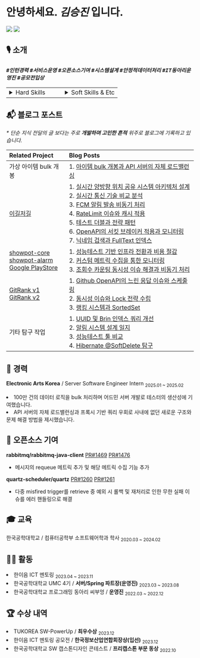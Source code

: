 # 안녕하세요. _김승진_ 입니다.

[![](https://mazassumnida.wtf/api/mini/generate_badge?boj=ohksj77)](https://solved.ac/ohksj77/)
![](https://hits.sh/github.com/ohksj77.svg?view=today-total&color=58b8e7)

## 🎙️ 소개
### _`#인턴경력` `#서비스운영` `#오픈소스기여` `#시스템설계` `#안정적데이터처리` `#IT동아리운영진` `#공모전입상`_

<table style="width:100%; table-layout: fixed;">
  <tr>
    <td style="vertical-align: top; width: 50%;">
      <details>
        <summary>Hard Skills</summary>
        <hr>
        <h4>안정적으로 데이터를 처리할 수 있는 백엔드 엔지니어입니다.</h4>
        <ul>
          <li>100만 건의 데이터를 bulk 처리하기 위해 <strong>서버 간 통신을 API 서버에서 직접 로드밸런싱</strong>했습니다.</li>
        </ul>
        <h4>문제 해결과 개선 방안을 꾸준히 고민합니다.</h4>
        <ul>
          <li>커넥션 기반 동적 queue 관리가 가능한 <strong>실시간 양방향 위치 공유 시스템을 설계</strong>했습니다.</li>
          <li><strong>서비스를 운영</strong>하며 부하 테스트 기반으로 트래픽에 적합한 서버 인프라로 전환해 <strong>인프라 비용을 절감</strong>했습니다.</li>
          <li>rabbitmq-java-client, quartz <strong>오픈소스에 기여</strong>하며 직접 문제를 해결한 경험이 있습니다.</li>
        </ul>
      </details>
    </td>
    <td style="vertical-align: top; width: 50%;">
      <details>
        <summary>Soft Skills & Etc</summary>
        <hr>
        <h4>빠른 시도로 문제를 해결하는 것과 불필요한 부분을 개선하는 것을 선호합니다.</h4>
        <ul>
          <li>여러 단계에 걸친 시도로 이슈를 개선하거나 해결한 경험이 다수 있습니다.</li>
          <li>서비스에 애정을 갖고 개발하며 문제를 해결할 때 성취감을 느낍니다.</li>
        </ul>
        <h4>주도적으로 문제를 해결하기 위해 노력합니다.</h4>
        <ul>
          <li>개발 동아리 운영진을 맡으며 동아리 행사를 활성화한 경험이 있습니다.</li>
          <li>45명의 동아리 부원이 참여한 프로젝트를 리드한 경험이 있습니다.</li>
        </ul>
      </details>
    </td>
  </tr>
</table>

## 📬 블로그 포스트
_* 단순 지식 전달의 글 보다는 주로 **개발하며 고민한 흔적** 위주로 블로그에 기록하고 있습니다._

| **Related Project** | **Blog Posts** |
|:----|:----|
|가상 아이템 bulk 개봉| 1. [아이템 bulk 개봉과 API 서버의 자체 로드밸런싱](https://ohksj77.tistory.com/274)|
| [이길저길](https://github.com/HongDam-org/TWTW) | 1. [실시간 양방향 위치 공유 시스템 아키텍처 설계](https://ohksj77.tistory.com/252) <br> 2. [실시간 통신 기술 비교 분석](https://ohksj77.tistory.com/267) <br> 3. [FCM 알림 발송 비동기 처리](https://ohksj77.tistory.com/260) <br> 4. [RateLimit 이슈와 캐시 적용](https://ohksj77.tistory.com/261) <br> 5. [테스트 더블과 전략 패턴](https://ohksj77.tistory.com/263) <br> 6. [OpenAPI의 서킷 브레이커 적용과 모니터링](https://ohksj77.tistory.com/262) <br> 7. [닉네임 검색과 FullText 인덱스](https://ohksj77.tistory.com/259) |
| [showpot-core](https://github.com/AlreadyTakenSeat/showpot-core-BE) <br> [showpot-alarm](https://github.com/AlreadyTakenSeat/showpot-alarm-BE) <br> [Google PlayStore](https://play.google.com/store/apps/details?id=com.alreadyoccupiedseat.showpot) | 1. [성능테스트 기반 인프라 전환과 비용 절감](https://ohksj77.tistory.com/270) <br> 2. [커스텀 메트릭 수집을 통한 모니터링](https://ohksj77.tistory.com/272) <br> 3. [조회수 카운팅 동시성 이슈 해결과 비동기 처리](https://ohksj77.tistory.com/271) |
| [GitRank v1](https://github.com/tukcom2023CD/DragonGuard-JinJin) <br> [GitRank v2](https://github.com/orgs/GitRank-v2/repositories?q=core-service+OR+open-api-worker+OR+alert-worker) | 1. [Github OpenAPI의 느린 응답 이슈와 스케줄링](https://ohksj77.tistory.com/258) <br> 2. [동시성 이슈와 Lock 전략 수립](https://ohksj77.tistory.com/251) <br> 3. [랭킹 시스템과 SortedSet](https://ohksj77.tistory.com/256) |
| 기타 탐구 작업 | 1. [UUID 및 Brin 인덱스 쿼리 개선](https://ohksj77.tistory.com/250) <br> 2. [알림 시스템 설계 일지](https://ohksj77.tistory.com/268) <br> 3. [성능테스트 툴 비교](https://ohksj77.tistory.com/266) <br> 4. [Hibernate @SoftDelete 탐구](https://ohksj77.tistory.com/249) |

## 💼 경력
<strong>Electronic Arts Korea</strong> / Server Software Engineer Intern <sub>2025.01 ~ 2025.02</sub>
<div align="left">
  <li>100만 건의 데이터 로직을 bulk 처리하며 어드민 서버 개발로 테스터의 생산성에 기여했습니다.</li>
  <li>API 서버의 자체 로드밸런싱과 프록시 기반 쿼리 우회로 사내에 없던 새로운 구조와 문제 해결 방법을 제시했습니다.</li>
</div>

## 📂 오픈소스 기여
**rabbitmq/rabbitmq-java-client** [PR#1469](https://github.com/rabbitmq/rabbitmq-java-client/pull/1469) [PR#1476](https://github.com/rabbitmq/rabbitmq-java-client/pull/1476)
- 메시지의 requeue 메트릭 추가 및 해당 메트릭 수집 기능 추가

**quartz-scheduler/quartz** [PR#1260](https://github.com/quartz-scheduler/quartz/pull/1260) [PR#1261](https://github.com/quartz-scheduler/quartz/pull/1261)
- 다중 misfired trigger를 retrieve 중 예외 시 롤백 및 재처리로 인한 무한 실패 이슈를 에러 핸들링으로 해결

## 🎓 교육

한국공학대학교 / 컴퓨터공학부 소프트웨어학과 학사 <sub>2020.03 ~ 2024.02</sub>

## 🏄🏻 활동

<div align="left">
  <li>한이음 ICT 멘토링 <sub>2023.04 ~ 2023.11</sub></li>
  <li>한국공학대학교 UMC 4기 / <strong>서버/Spring 파트장(운영진)</strong> <sub>2023.03 ~ 2023.08</sub></li>
  <li>한국공학대학교 프로그래밍 동아리 씨부엉 / <strong>운영진</strong> <sub>2022.03 ~ 2022.12</sub></li>
</div>

## 🏆 수상 내역

<div align="left">
  <li>TUKOREA SW-PowerUp / <strong>최우수상</strong> <sub>2023.12</sub></li>
  <li>한이음 ICT 멘토링 공모전 / <strong>한국정보산업연합회장상(입선)</strong> <sub>2023.12</sub></li>
  <li>한국공학대학교 SW 캡스톤디자인 콘테스트 / <strong>프리캡스톤 부문 동상</strong> <sub>2022.10</sub></li>
</div>
